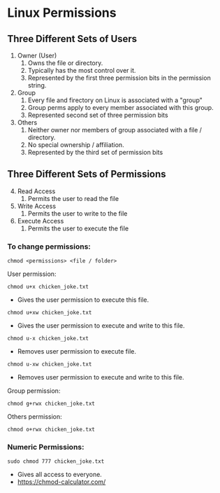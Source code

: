# Linux Permissions

## Three Different Sets of Users

1. Owner (User)
   1. Owns the file or directory.
   2. Typically has the most control over it.
   3. Represented by the first three permission bits in the permission string.
2. Group
   1. Every file and firectory on Linux is associated with a "group"
   2. Group perms apply to every member associated with this group.
   3. Represented second set of three permission bits
3. Others
   1. Neither owner nor members of group associated with a file / directory.
   2. No special ownership / affiliation.
   3. Represented by the third set of permission bits

## Three Different Sets of Permissions

4. Read Access
   1. Permits the user to read the file
5. Write Access
   1. Permits the user to write to the file
6. Execute Access
   1. Permits the user to execute the file


### To change permissions:

```chmod <permissions> <file / folder>```

User permission:

```chmod u+x chicken_joke.txt```
- Gives the user permission to execute this file.

`chmod u+xw chicken_joke.txt`
- Gives the user permission to execute and write to this file.

`chmod u-x chicken_joke.txt` 
- Removes user permission to execute file.

`chmod u-xw chicken_joke.txt` 
- Removes user permission to execute and write to this file.

Group permission:

```chmod g+rwx chicken_joke.txt```

Others permission:

```chmod o+rwx chicken_joke.txt```

### Numeric Permissions:

`sudo chmod 777 chicken_joke.txt`

- Gives all access to everyone.
- https://chmod-calculator.com/




